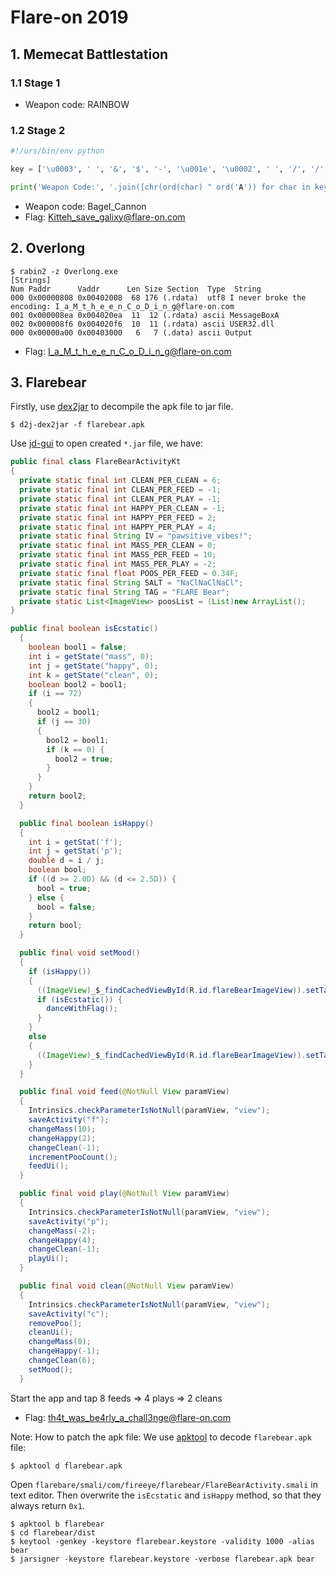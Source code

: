 # Flare-on 2019

## 1. Memecat Battlestation
### 1.1 Stage 1
* Weapon code: RAINBOW

### 1.2 Stage 2
```python
#!/urs/bin/env python

key = ['\u0003', ' ', '&', '$', '-', '\u001e', '\u0002', ' ', '/', '/', '.', '/']

print('Weapon Code:', '.join([chr(ord(char) ^ ord('A')) for char in key]))
```
* Weapon code: Bagel_Cannon
* Flag: Kitteh_save_galixy@flare-on.com

## 2. Overlong

```shell
$ rabin2 -z Overlong.exe
[Strings]
Num Paddr      Vaddr      Len Size Section  Type  String
000 0x00000808 0x00402008  68 176 (.rdata)  utf8 I never broke the encoding: I_a_M_t_h_e_e_n_C_o_D_i_n_g@flare-on.com
001 0x000008ea 0x004020ea  11  12 (.rdata) ascii MessageBoxA
002 0x000008f6 0x004020f6  10  11 (.rdata) ascii USER32.dll
000 0x00000a00 0x00403000   6   7 (.data) ascii Output
```

* Flag: I_a_M_t_h_e_e_n_C_o_D_i_n_g@flare-on.com

## 3. Flarebear
Firstly, use [dex2jar](https://github.com/pxb1988/dex2jar) to decompile the apk file to jar file.
```shell
$ d2j-dex2jar -f flarebear.apk
```
Use [jd-gui](https://github.com/java-decompiler/jd-gui) to open created `*.jar` file, we have:
```java
public final class FlareBearActivityKt
{
  private static final int CLEAN_PER_CLEAN = 6;
  private static final int CLEAN_PER_FEED = -1;
  private static final int CLEAN_PER_PLAY = -1;
  private static final int HAPPY_PER_CLEAN = -1;
  private static final int HAPPY_PER_FEED = 2;
  private static final int HAPPY_PER_PLAY = 4;
  private static final String IV = "pawsitive_vibes!";
  private static final int MASS_PER_CLEAN = 0;
  private static final int MASS_PER_FEED = 10;
  private static final int MASS_PER_PLAY = -2;
  private static final float POOS_PER_FEED = 0.34F;
  private static final String SALT = "NaClNaClNaCl";
  private static final String TAG = "FLARE Bear";
  private static List<ImageView> poosList = (List)new ArrayList();
}

public final boolean isEcstatic()
  {
    boolean bool1 = false;
    int i = getState("mass", 0);
    int j = getState("happy", 0);
    int k = getState("clean", 0);
    boolean bool2 = bool1;
    if (i == 72)
    {
      bool2 = bool1;
      if (j == 30)
      {
        bool2 = bool1;
        if (k == 0) {
          bool2 = true;
        }
      }
    }
    return bool2;
  }

  public final boolean isHappy()
  {
    int i = getStat('f');
    int j = getStat('p');
    double d = i / j;
    boolean bool;
    if ((d >= 2.0D) && (d <= 2.5D)) {
      bool = true;
    } else {
      bool = false;
    }
    return bool;
  }

  public final void setMood()
  {
    if (isHappy())
    {
      ((ImageView)_$_findCachedViewById(R.id.flareBearImageView)).setTag("happy");
      if (isEcstatic()) {
        danceWithFlag();
      }
    }
    else
    {
      ((ImageView)_$_findCachedViewById(R.id.flareBearImageView)).setTag("sad");
    }
  }

  public final void feed(@NotNull View paramView)
  {
    Intrinsics.checkParameterIsNotNull(paramView, "view");
    saveActivity("f");
    changeMass(10);
    changeHappy(2);
    changeClean(-1);
    incrementPooCount();
    feedUi();
  }

  public final void play(@NotNull View paramView)
  {
    Intrinsics.checkParameterIsNotNull(paramView, "view");
    saveActivity("p");
    changeMass(-2);
    changeHappy(4);
    changeClean(-1);
    playUi();
  }

  public final void clean(@NotNull View paramView)
  {
    Intrinsics.checkParameterIsNotNull(paramView, "view");
    saveActivity("c");
    removePoo();
    cleanUi();
    changeMass(0);
    changeHappy(-1);
    changeClean(6);
    setMood();
  }
```

Start the app and tap 8 feeds => 4 plays => 2 cleans 

* Flag: th4t_was_be4rly_a_chall3nge@flare-on.com

Note: How to patch the apk file:
We use [apktool](https://github.com/iBotPeaches/Apktool) to decode `flarebear.apk` file:
```shell
$ apktool d flarebear.apk
```

Open `flarebare/smali/com/fireeye/flarebear/FlareBearActivity.smali` in text editor. Then overwrite the `isEcstatic` and `isHappy` method, so that they always return `0x1`.

```shell
$ apktool b flarebear
$ cd flarebear/dist
$ keytool -genkey -keystore flarebear.keystore -validity 1000 -alias bear
$ jarsigner -keystore flarebear.keystore -verbose flarebear.apk bear
```


